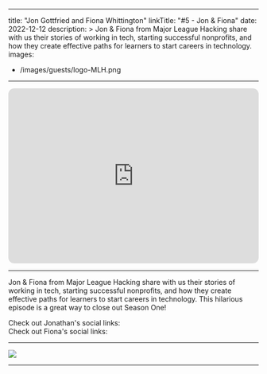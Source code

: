 
---
title: "Jon Gottfried and Fiona Whittington"
linkTitle: "#5 - Jon & Fiona"
date: 2022-12-12
description: > 
  Jon & Fiona from Major League Hacking share with us their stories of working in tech, starting successful nonprofits, and how they create effective paths for learners to start careers in technology.
images:
  - /images/guests/logo-MLH.png
  
---

<iframe style="border-radius:12px" src="https://open.spotify.com/embed/episode/3wnvsgnNWFbV7VVfl5xjbu?utm_source=generator" width="100%" height="352" frameBorder="0" allowfullscreen="" allow="autoplay; clipboard-write; encrypted-media; fullscreen; picture-in-picture" loading="lazy"></iframe>

---

Jon & Fiona from Major League Hacking share with us their stories of working in tech, starting successful nonprofits, and how they create effective paths for learners to start careers in technology. This hilarious episode is a great way to close out Season One!

<div class="row">
    <div class="col-md-6">
        Check out Jonathan's social links:
        <div class="row">
            <a href="https://linkedin.com/in/jonmarkgo/"><i class="fab fa-linkedin-in" style="font-size: 2rem;margin:10px;"></i></a>
            <a href="https://twitter.com/jonmarkgo"><i class="fab fa-twitter" style="font-size: 2rem;margin:10px;"></i></a>
        </div>
    </div>
    <div class="col-md-6">
        Check out Fiona's social links:
        <div class="row">
            <a href="https://www.linkedin.com/in/fwhittington/"><i class="fab fa-linkedin-in" style="font-size: 2rem;margin:10px;"></i></a>
            <a href="https://twitter.com/MLHacks"><i class="fab fa-twitter" style="font-size: 2rem;margin:10px;"></i></a>
        </div>
    </div>
</div>

---

<div class="col-12">
    <a href="https://mlh.io">
        <img src="/images/guests/logo-MLH.png" class="img-responsive">
    </a>
</div>

---